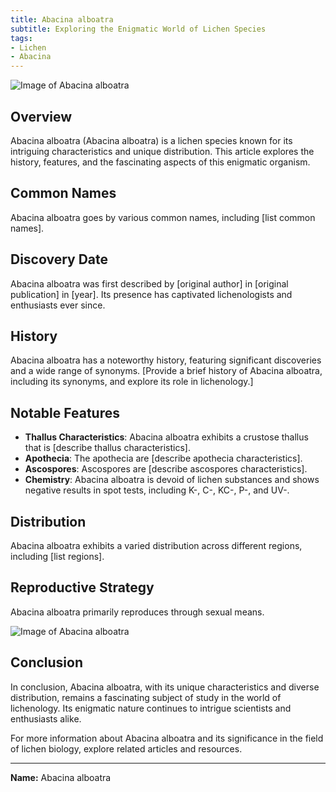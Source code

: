 ```yaml
---
title: Abacina alboatra
subtitle: Exploring the Enigmatic World of Lichen Species
tags:
- Lichen
- Abacina
---
```


![Image of Abacina alboatra](image_url_here)

## Overview

Abacina alboatra (Abacina alboatra) is a lichen species known for its intriguing characteristics and unique distribution. This article explores the history, features, and the fascinating aspects of this enigmatic organism.

## Common Names

Abacina alboatra goes by various common names, including [list common names].

## Discovery Date

Abacina alboatra was first described by [original author] in [original publication] in [year]. Its presence has captivated lichenologists and enthusiasts ever since.

## History

Abacina alboatra has a noteworthy history, featuring significant discoveries and a wide range of synonyms. [Provide a brief history of Abacina alboatra, including its synonyms, and explore its role in lichenology.]

## Notable Features

- **Thallus Characteristics**: Abacina alboatra exhibits a crustose thallus that is [describe thallus characteristics].
- **Apothecia**: The apothecia are [describe apothecia characteristics].
- **Ascospores**: Ascospores are [describe ascospores characteristics].
- **Chemistry**: Abacina alboatra is devoid of lichen substances and shows negative results in spot tests, including K-, C-, KC-, P-, and UV-.

## Distribution

Abacina alboatra exhibits a varied distribution across different regions, including [list regions].

## Reproductive Strategy

Abacina alboatra primarily reproduces through sexual means.

![Image of Abacina alboatra](image_url_here)

## Conclusion

In conclusion, Abacina alboatra, with its unique characteristics and diverse distribution, remains a fascinating subject of study in the world of lichenology. Its enigmatic nature continues to intrigue scientists and enthusiasts alike.

For more information about Abacina alboatra and its significance in the field of lichen biology, explore related articles and resources.

---

**Name:** Abacina alboatra
